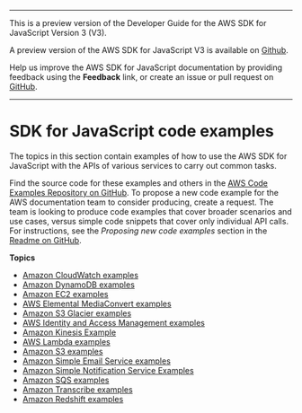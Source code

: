 --------

This is a preview version of the Developer Guide for the AWS SDK for JavaScript Version 3 \(V3\)\.

A preview version of the AWS SDK for JavaScript V3 is available on [Github](https://github.com/aws/aws-sdk-js-v3)\.

Help us improve the AWS SDK for JavaScript documentation by providing feedback using the **Feedback** link, or create an issue or pull request on [GitHub](https://github.com/awsdocs/aws-sdk-for-javascript-v3)\.

--------

# SDK for JavaScript code examples<a name="sdk-code-samples"></a>

The topics in this section contain examples of how to use the AWS SDK for JavaScript with the APIs of various services to carry out common tasks\.

Find the source code for these examples and others in the [AWS Code Examples Repository on GitHub](https://github.com/awsdocs/aws-doc-sdk-examples)\. To propose a new code example for the AWS documentation team to consider producing, create a request\. The team is looking to produce code examples that cover broader scenarios and use cases, versus simple code snippets that cover only individual API calls\. For instructions, see the *Proposing new code examples* section in the [Readme on GitHub](https://github.com/awsdocs/aws-doc-sdk-examples/blob/master/README.rst)\.

**Topics**
+ [Amazon CloudWatch examples](cloudwatch-examples.md)
+ [Amazon DynamoDB examples](dynamodb-examples.md)
+ [Amazon EC2 examples](ec2-examples.md)
+ [AWS Elemental MediaConvert examples](emc-examples.md)
+ [Amazon S3 Glacier examples](glacier-examples.md)
+ [AWS Identity and Access Management examples](iam-examples.md)
+ [Amazon Kinesis Example](kinesis-examples.md)
+ [AWS Lambda examples](lambda-examples.md)
+ [Amazon S3 examples](s3-examples.md)
+ [Amazon Simple Email Service examples](ses-examples.md)
+ [Amazon Simple Notification Service Examples](sns-examples.md)
+ [Amazon SQS examples](sqs-examples.md)
+ [Amazon Transcribe examples](Transcribe-examples.md)
+ [Amazon Redshift examples](redshift-examples.md)